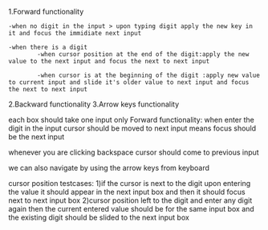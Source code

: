 

1.Forward functionality

    -when no digit in the input > upon typing digit apply the new key in it and focus the immidiate next input

    -when there is a digit
            -when cursor position at the end of the digit:apply the new value to the next input and focus the next to next input
            
            -when cursor is at the beginning of the digit :apply new value to current input and slide it's older value to next input and focus the next to next input

2.Backward functionality
3.Arrow keys functionality

each box should take one input only
Forward functionality: when enter the digit in the input cursor should be moved to next input means focus should be the next input

whenever you are clicking backspace cursor should come to previous input

we can also navigate by using the arrow keys from keyboard

cursor position testcases:
        1)if the cursor is next to the digit  upon entering the value it should appear in the next input box and then it should focus next to next input box
        2)cursor position left to the digit and enter any digit again then the current entered value should be for the same input box and the existing digit should be slided to the next input box